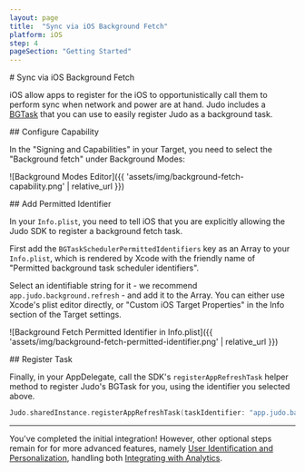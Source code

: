 ```yaml
---
layout: page
title:  "Sync via iOS Background Fetch"
platform: iOS
step: 4
pageSection: "Getting Started"
---
```

<section id="{{page.title | slugify }}" markdown=1>
# Sync via iOS Background Fetch

 iOS allow apps to register for the iOS to opportunistically call them to perform sync when network and power are at hand.  Judo includes a [BGTask](https://developer.apple.com/documentation/backgroundtasks/bgtask) that you can use to easily register Judo as a background task.
</section>
<section id="configure-capability" markdown=1>
## Configure Capability

 In the "Signing and Capabilities" in your Target, you need to select the "Background fetch" under Background Modes:

 ![Background Modes Editor]({{ 'assets/img/background-fetch-capability.png' | relative_url }})

</section>
<section id="add-permitted-identifier" markdown=1>
## Add Permitted Identifier

 In your `Info.plist`, you need to tell iOS that you are explicitly allowing the Judo SDK to register a background fetch task.
 
 First add the `BGTaskSchedulerPermittedIdentifiers` key as an Array to your `Info.plist`, which is rendered by Xcode with the friendly name of "Permitted background task scheduler identifiers".
 
 Select an identifiable string for it - we recommend `app.judo.background.refresh` - and add it to the Array. You can either use Xcode's plist editor directly, or "Custom iOS Target Properties" in the Info section of the Target settings.

![Background Fetch Permitted Identifier in Info.plist]({{ 'assets/img/background-fetch-permitted-identifier.png' | relative_url }})
</section>
<section id="register-task" markdown=1>
## Register Task

 Finally, in your AppDelegate, call the SDK's `registerAppRefreshTask` helper method to register Judo's BGTask for you, using the identifier you selected above.

```swift
Judo.sharedInstance.registerAppRefreshTask(taskIdentifier: "app.judo.background.refresh")
```

---

You've completed the initial integration!  However, other optional steps remain for for more advanced features, namely [User Identification and Personalization](user-identification-and-personalization), handling both [Integrating with Analytics](integrating-with-analytics).
</section>